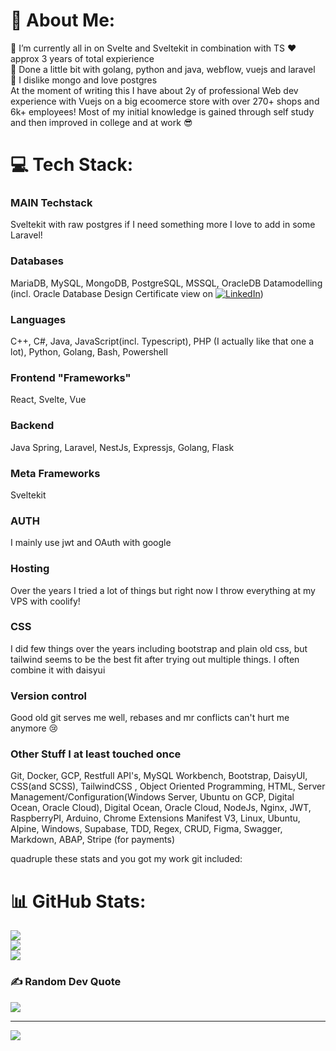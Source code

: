 # 💫 About Me:
🔭 I’m currently all in on Svelte and Sveltekit in combination with TS ❤ approx 3 years of total expierience
<br>🌱 Done a little bit with golang, python and java, webflow, vuejs and laravel
<br>💬 I dislike mongo and love postgres
<br>
At the moment of writing this I have about 2y of professional Web dev experience with Vuejs on a big ecoomerce store with over 270+ shops and 6k+ employees!
Most of my initial knowledge is gained through self study and then improved in college and at work 😎

# 💻 Tech Stack:

### MAIN Techstack
Sveltekit with raw postgres if I need something more I love to add in some Laravel!

### Databases
MariaDB, MySQL, MongoDB, PostgreSQL, MSSQL, OracleDB
Datamodelling (incl. Oracle Database Design Certificate view on [![LinkedIn](https://img.shields.io/badge/LinkedIn-%230077B5.svg?logo=linkedin&logoColor=white)](https://www.linkedin.com/in/ostojic-stefan-8601a41ab/))

### Languages
C++, C#, Java, JavaScript(incl. Typescript), PHP (I actually like that one a lot), Python, Golang, Bash, Powershell

### Frontend "Frameworks"
React, Svelte, Vue

### Backend
Java Spring, Laravel, NestJs, Expressjs, Golang, Flask

### Meta Frameworks
Sveltekit

### AUTH
I mainly use jwt and OAuth with google

### Hosting
Over the years I tried a lot of things but right now I throw everything at my VPS with coolify!

### CSS
I did few things over the years including bootstrap and plain old css, but tailwind seems to be the best fit after trying out multiple things. I often combine it with daisyui

### Version control
Good old git serves me well, rebases and mr conflicts can't hurt me anymore 😢

### Other Stuff I at least touched once
Git, Docker, GCP, Restfull API's, MySQL Workbench, Bootstrap, DaisyUI, CSS(and SCSS), TailwindCSS , Object Oriented Programming, HTML, Server Management/Configuration(Windows Server, Ubuntu on GCP, Digital Ocean, Oracle Cloud), Digital Ocean, Oracle Cloud, NodeJs, Nginx, JWT, RaspberryPI, Arduino, Chrome Extensions Manifest V3, Linux, Ubuntu, Alpine, Windows, Supabase, TDD, Regex, CRUD, Figma, Swagger, Markdown, ABAP, Stripe (for payments)


quadruple these stats and you got my work git included:
# 📊 GitHub Stats:
![](https://github-readme-stats.vercel.app/api?username=OSZII&theme=dark&hide_border=false&include_all_commits=true&count_private=true)<br/>
![](https://github-readme-streak-stats.herokuapp.com/?user=OSZII&theme=dark&hide_border=false)<br/>
![](https://github-readme-stats.vercel.app/api/top-langs/?username=OSZII&theme=dark&hide_border=false&include_all_commits=true&count_private=true&layout=compact)

### ✍️ Random Dev Quote
![](https://quotes-github-readme.vercel.app/api?type=horizontal&theme=dark)

---
[![](https://visitcount.itsvg.in/api?id=OSZII&icon=0&color=0)](https://visitcount.itsvg.in)

<!-- Proudly created with GPRM ( https://gprm.itsvg.in ) -->
